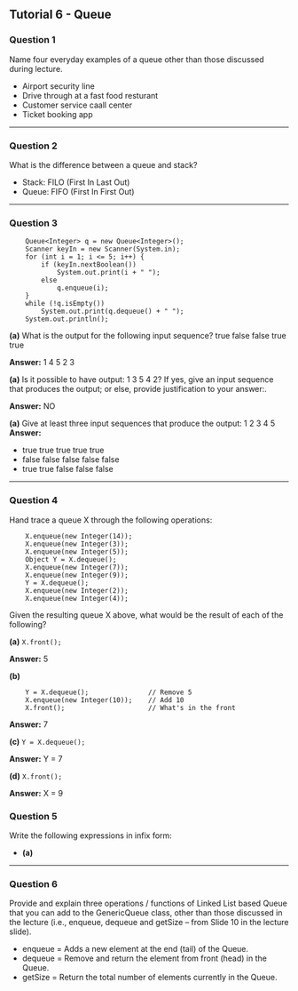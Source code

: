 ## Tutorial 6 - Queue

### Question 1

Name four everyday examples of a queue other than those discussed during lecture.

- Airport security line
- Drive through at a fast food resturant
- Customer service caall center
- Ticket booking app

---

### Question 2

What is the difference between a queue and stack?

- Stack: FILO (First In Last Out)
- Queue: FIFO (First In First Out)

---

### Question 3

```
    Queue<Integer> q = new Queue<Integer>();
    Scanner keyIn = new Scanner(System.in);
    for (int i = 1; i <= 5; i++) {
        if (keyIn.nextBoolean())
            System.out.print(i + " ");
        else
            q.enqueue(i);
    }
    while (!q.isEmpty())
        System.out.print(q.dequeue() + " ");
    System.out.println();
```

**(a)** What is the output for the following input sequence?
true false false true true

**Answer:**
1 4 5 2 3

**(a)** Is it possible to have output: 1 3 5 4 2? If yes, give an input sequence that produces the
output; or else, provide justification to your answer:.

**Answer:**
NO

**(a)** Give at least three input sequences that produce the output: 1 2 3 4 5
**Answer:**

- true true true true true
- false false false false false
- true true false false false

---

### Question 4

Hand trace a queue X through the following operations:

```
    X.enqueue(new Integer(14));
    X.enqueue(new Integer(3));
    X.enqueue(new Integer(5));
    Object Y = X.dequeue();
    X.enqueue(new Integer(7));
    X.enqueue(new Integer(9));
    Y = X.dequeue();
    X.enqueue(new Integer(2));
    X.enqueue(new Integer(4));
```

Given the resulting queue X above, what would be the result of each of the following?

**(a)**
`X.front();`

**Answer:** 5

**(b)**

```
    Y = X.dequeue();               // Remove 5
    X.enqueue(new Integer(10));    // Add 10
    X.front();                     // What's in the front
```

**Answer:** 7

**(c)**
`Y = X.dequeue();`

**Answer:** Y = 7

**(d)**
`X.front();`

**Answer:** X = 9

### Question 5

Write the following expressions in infix form:

- **(a)**

---

### Question 6

Provide and explain three operations / functions of Linked List based Queue that you can add
to the GenericQueue class, other than those discussed in the lecture (i.e., enqueue, dequeue
and getSize – from Slide 10 in the lecture slide).

- enqueue = Adds a new element at the end (tail) of the Queue.
- dequeue = Remove and return the element from front (head) in the Queue.
- getSize = Return the total number of elements currently in the Queue.
